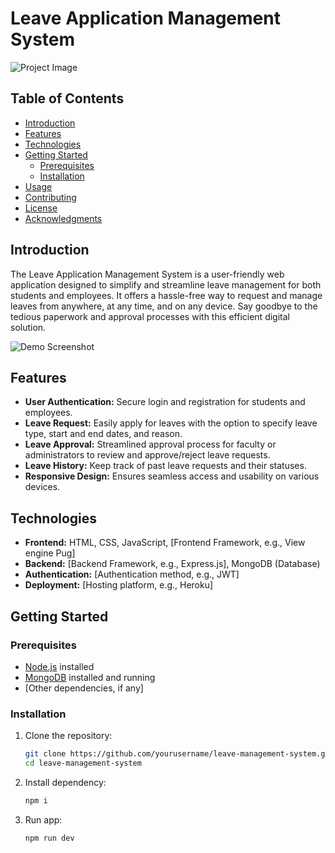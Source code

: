 # Leave Application Management System

![Project Image](link_to_project_image.png)

## Table of Contents

- [Introduction](#introduction)
- [Features](#features)
- [Technologies](#technologies)
- [Getting Started](#getting-started)
  - [Prerequisites](#prerequisites)
  - [Installation](#installation)
- [Usage](#usage)
- [Contributing](#contributing)
- [License](#license)
- [Acknowledgments](#acknowledgments)

## Introduction

The Leave Application Management System is a user-friendly web application designed to simplify and streamline leave management for both students and employees. It offers a hassle-free way to request and manage leaves from anywhere, at any time, and on any device. Say goodbye to the tedious paperwork and approval processes with this efficient digital solution.

![Demo Screenshot](link_to_demo_screenshot.png)

## Features

- **User Authentication:** Secure login and registration for students and employees.
- **Leave Request:** Easily apply for leaves with the option to specify leave type, start and end dates, and reason.
- **Leave Approval:** Streamlined approval process for faculty or administrators to review and approve/reject leave requests.
- **Leave History:** Keep track of past leave requests and their statuses.
- **Responsive Design:** Ensures seamless access and usability on various devices.

## Technologies

- **Frontend:** HTML, CSS, JavaScript, [Frontend Framework, e.g., View engine Pug]
- **Backend:** [Backend Framework, e.g., Express.js], MongoDB (Database)
- **Authentication:** [Authentication method, e.g., JWT]
- **Deployment:** [Hosting platform, e.g., Heroku]

## Getting Started

### Prerequisites

- [Node.js](https://nodejs.org/en/) installed
- [MongoDB](https://www.mongodb.com/) installed and running
- [Other dependencies, if any]

### Installation

1. Clone the repository:

   ```bash
   git clone https://github.com/yourusername/leave-management-system.git
   cd leave-management-system
2. Install dependency:
   ```bash
   npm i
   ```
3. Run app:
   ```bash
   npm run dev
   ```
